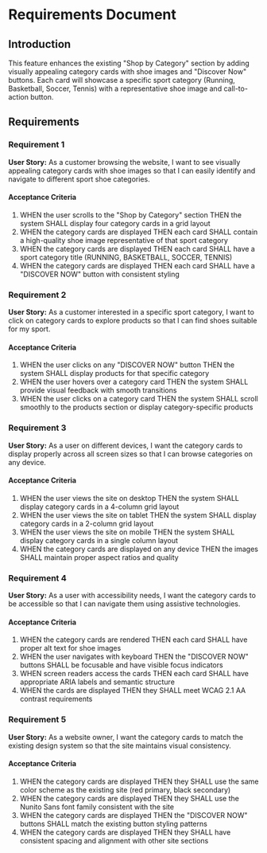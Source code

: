 # Requirements Document

## Introduction

This feature enhances the existing "Shop by Category" section by adding visually appealing category cards with shoe images and "Discover Now" buttons. Each card will showcase a specific sport category (Running, Basketball, Soccer, Tennis) with a representative shoe image and call-to-action button.

## Requirements

### Requirement 1

**User Story:** As a customer browsing the website, I want to see visually appealing category cards with shoe images so that I can easily identify and navigate to different sport shoe categories.

#### Acceptance Criteria

1. WHEN the user scrolls to the "Shop by Category" section THEN the system SHALL display four category cards in a grid layout
2. WHEN the category cards are displayed THEN each card SHALL contain a high-quality shoe image representative of that sport category
3. WHEN the category cards are displayed THEN each card SHALL have a sport category title (RUNNING, BASKETBALL, SOCCER, TENNIS)
4. WHEN the category cards are displayed THEN each card SHALL have a "DISCOVER NOW" button with consistent styling

### Requirement 2

**User Story:** As a customer interested in a specific sport category, I want to click on category cards to explore products so that I can find shoes suitable for my sport.

#### Acceptance Criteria

1. WHEN the user clicks on any "DISCOVER NOW" button THEN the system SHALL display products for that specific category
2. WHEN the user hovers over a category card THEN the system SHALL provide visual feedback with smooth transitions
3. WHEN the user clicks on a category card THEN the system SHALL scroll smoothly to the products section or display category-specific products

### Requirement 3

**User Story:** As a user on different devices, I want the category cards to display properly across all screen sizes so that I can browse categories on any device.

#### Acceptance Criteria

1. WHEN the user views the site on desktop THEN the system SHALL display category cards in a 4-column grid layout
2. WHEN the user views the site on tablet THEN the system SHALL display category cards in a 2-column grid layout
3. WHEN the user views the site on mobile THEN the system SHALL display category cards in a single column layout
4. WHEN the category cards are displayed on any device THEN the images SHALL maintain proper aspect ratios and quality

### Requirement 4

**User Story:** As a user with accessibility needs, I want the category cards to be accessible so that I can navigate them using assistive technologies.

#### Acceptance Criteria

1. WHEN the category cards are rendered THEN each card SHALL have proper alt text for shoe images
2. WHEN the user navigates with keyboard THEN the "DISCOVER NOW" buttons SHALL be focusable and have visible focus indicators
3. WHEN screen readers access the cards THEN each card SHALL have appropriate ARIA labels and semantic structure
4. WHEN the cards are displayed THEN they SHALL meet WCAG 2.1 AA contrast requirements

### Requirement 5

**User Story:** As a website owner, I want the category cards to match the existing design system so that the site maintains visual consistency.

#### Acceptance Criteria

1. WHEN the category cards are displayed THEN they SHALL use the same color scheme as the existing site (red primary, black secondary)
2. WHEN the category cards are displayed THEN they SHALL use the Nunito Sans font family consistent with the site
3. WHEN the category cards are displayed THEN the "DISCOVER NOW" buttons SHALL match the existing button styling patterns
4. WHEN the category cards are displayed THEN they SHALL have consistent spacing and alignment with other site sections